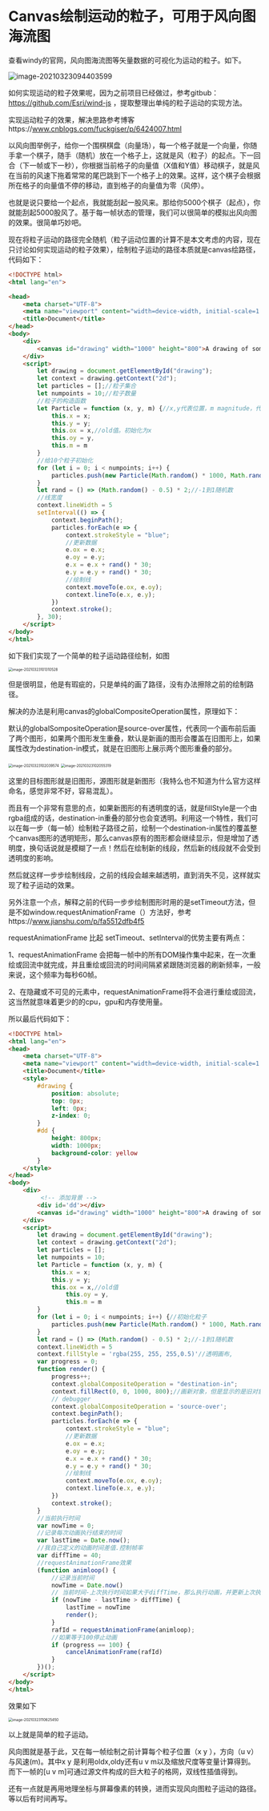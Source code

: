 # Canvas绘制运动的粒子，可用于风向图海流图

查看windy的官网，风向图海流图等矢量数据的可视化为运动的粒子。如下。

![image-20210323094403599](%E5%8D%9A%E5%AE%A2.assets/image-20210323094403599.png)

如何实现运动的粒子效果呢，因为之前项目已经做过，参考gitbub：https://github.com/Esri/wind-js  ，提取整理出单纯的粒子运动的实现方法。

实现运动粒子的效果，解决思路参考博客https://www.cnblogs.com/fuckgiser/p/6424007.html

以风向图举例子，给你一个围棋棋盘（向量场），每一个格子就是一个向量，你随手拿一个棋子，随手（随机）放在一个格子上，这就是风（粒子）的起点。下一回合（下一帧或下一秒），你根据当前格子的向量值（X值和Y值）移动棋子，就是风在当前的风速下拖着常常的尾巴跳到下一个格子上的效果。这样，这个棋子会根据所在格子的向量值不停的移动，直到格子的向量值为零（风停）。

   也就是说只要给一个起点，我就能刮起一股风来。那给你5000个棋子（起点），你就能刮起5000股风了。基于每一帧状态的管理，我们可以很简单的模拟出风向图的效果。很简单巧妙吧。

现在将粒子运动的路径完全随机（粒子运动位置的计算不是本文考虑的内容，现在只讨论如何实现运动的粒子效果），绘制粒子运动的路径本质就是canvas绘路径，代码如下：

```html
<!DOCTYPE html>
<html lang="en">

<head>
    <meta charset="UTF-8">
    <meta name="viewport" content="width=device-width, initial-scale=1.0">
    <title>Document</title>
</head>
<body>
    <div>
        <canvas id="drawing" width="1000" height="800">A drawing of something.</canvas>
    </div>
    <script>
        let drawing = document.getElementById("drawing");
        let context = drawing.getContext("2d");
        let particles = [];//粒子集合
        let numpoints = 10;//粒子数量
        //粒子的构造函数
        let Particle = function (x, y, m) {//x,y代表位置，m magnitude，代表风速大小
            this.x = x;
            this.y = y;
            this.ox = x,//old值。初始化为x
            this.oy = y,
            this.m = m
        }
        //给10个粒子初始化
        for (let i = 0; i < numpoints; i++) {
            particles.push(new Particle(Math.random() * 1000, Math.random() * 800, Math.random()))
        }
        let rand = () => (Math.random() - 0.5) * 2;//-1到1随机数
        //线宽度
        context.lineWidth = 5
        setInterval(() => {
            context.beginPath();
            particles.forEach(e => {
                context.strokeStyle = "blue";
                //更新数据
                e.ox = e.x;
                e.oy = e.y;
                e.x = e.x + rand() * 30;
                e.y = e.y + rand() * 30;
                //绘制线
                context.moveTo(e.ox, e.oy);
                context.lineTo(e.x, e.y);
            })
            context.stroke();
        }, 30);
    </script>
</body>
</html>
```

如下我们实现了一个简单的粒子运动路径绘制，如图

<img src="%E5%8D%9A%E5%AE%A2.assets/image-20210323101310528.png" alt="image-20210323101310528" style="zoom: 50%;" />

但是很明显，他是有瑕疵的，只是单纯的画了路径，没有办法擦除之前的绘制路径。

解决的办法是利用canvas的globalCompositeOperation属性，原理如下：

默认的globalSompositeOperation是source-over属性，代表同一个画布前后画了两个图形，如果两个图形发生重叠，默认是新画的图形会覆盖在旧图形上，如果属性改为destination-in模式，就是在旧图形上展示两个图形重叠的部分。

<img src="%E5%8D%9A%E5%AE%A2.assets/image-20210323102039574.png" alt="image-20210323102039574" style="zoom:50%;" />

<img src="%E5%8D%9A%E5%AE%A2.assets/image-20210323102055319.png" alt="image-20210323102055319" style="zoom:50%;" />

这里的目标图形就是旧图形，源图形就是新图形（我特么也不知道为什么官方这样命名，感觉非常不好，容易混乱）。

而且有一个非常有意思的点，如果新图形的有透明度的话，就是fillStyle是一个由rgba组成的话，destination-in重叠的部分也会变透明。利用这一个特性，我们可以在每一步（每一帧）绘制粒子路径之前，绘制一个destination-in属性的覆盖整个canvas图形的透明矩形，那么canvas原有的图形都会继续显示，但是增加了透明度，换句话说就是模糊了一点！然后在绘制新的线段，然后新的线段就不会受到透明度的影响。

然后就这样一步步绘制线段，之前的线段会越来越透明，直到消失不见，这样就实现了粒子运动的效果。

另外注意一个点，解释之前的代码一步步绘制图形时用的是setTimeout方法，但是不如window.requestAnimationFrame（）方法好，参考https://www.jianshu.com/p/fa5512dfb4f5

 requestAnimationFrame 比起 setTimeout、setInterval的优势主要有两点：

1、requestAnimationFrame 会把每一帧中的所有DOM操作集中起来，在一次重绘或回流中就完成，并且重绘或回流的时间间隔紧紧跟随浏览器的刷新频率，一般来说，这个频率为每秒60帧。

2、在隐藏或不可见的元素中，requestAnimationFrame将不会进行重绘或回流，这当然就意味着更少的的cpu，gpu和内存使用量。

所以最后代码如下：

```html
<!DOCTYPE html>
<html lang="en">
<head>
    <meta charset="UTF-8">
    <meta name="viewport" content="width=device-width, initial-scale=1.0">
    <title>Document</title>
    <style>
        #drawing {
            position: absolute;
            top: 0px;
            left: 0px;
            z-index: 0;
        }
        #dd {
            height: 800px;
            width: 1000px;
            background-color: yellow
        }
    </style>
</head>
<body>
    <div>
         <!-- 添加背景 -->
        <div id='dd'></div>
        <canvas id="drawing" width="1000" height="800">A drawing of something.</canvas>
    </div>
    <script>
        let drawing = document.getElementById("drawing");
        let context = drawing.getContext("2d");
        let particles = [];
        let numpoints = 10;
        let Particle = function (x, y, m) {
            this.x = x;
            this.y = y;
            this.ox = x,//old值
                this.oy = y,
                this.m = m
        }
        for (let i = 0; i < numpoints; i++) {//初始化粒子
            particles.push(new Particle(Math.random() * 1000, Math.random() * 800, Math.random()))
        }
        let rand = () => (Math.random() - 0.5) * 2;//-1到1随机数
        context.lineWidth = 5
        context.fillStyle = 'rgba(255, 255, 255,0.5)'//透明画布,
        var progress = 0;
        function render() {
            progress++;
            context.globalCompositeOperation = "destination-in";
            context.fillRect(0, 0, 1000, 800);//画新对象，但是显示的是旧对象，就是旧线，但是旧线开始透明
            // debugger
            context.globalCompositeOperation = 'source-over';
            context.beginPath();
            particles.forEach(e => {
                context.strokeStyle = "blue";
                //更新数据
                e.ox = e.x;
                e.oy = e.y;
                e.x = e.x + rand() * 30;
                e.y = e.y + rand() * 30;
                //绘制线
                context.moveTo(e.ox, e.oy);
                context.lineTo(e.x, e.y);
            })
            context.stroke();
        }
        //当前执行时间
        var nowTime = 0;
        //记录每次动画执行结束的时间
        var lastTime = Date.now();
        //我自己定义的动画时间差值.控制帧率
        var diffTime = 40;
        //requestAnimationFrame效果
        (function animloop() {
            //记录当前时间
            nowTime = Date.now()
            // 当前时间-上次执行时间如果大于diffTime，那么执行动画，并更新上次执行时间
            if (nowTime - lastTime > diffTime) {
                lastTime = nowTime
                render();
            }
            rafId = requestAnimationFrame(animloop);
            //如果等于100停止动画
            if (progress == 100) {
                cancelAnimationFrame(rafId)
            }
        })();
    </script>
</body>
</html>
```

效果如下

<img src="%E5%8D%9A%E5%AE%A2.assets/image-20210323110625450.png" alt="image-20210323110625450" style="zoom:50%;" />

以上就是简单的粒子运动。

风向图就是基于此，又在每一帧绘制之前计算每个粒子位置（x y ），方向（u v）与风速(m)。其中x y 是利用oldx,oldy还有u v m以及缩放尺度等变量计算得到。而下一帧的[u v m]可通过源文件构成的巨大粒子的格网，双线性插值得到。

还有一点就是再用地理坐标与屏幕像素的转换，进而实现风向图粒子运动的路径。等以后有时间再写。